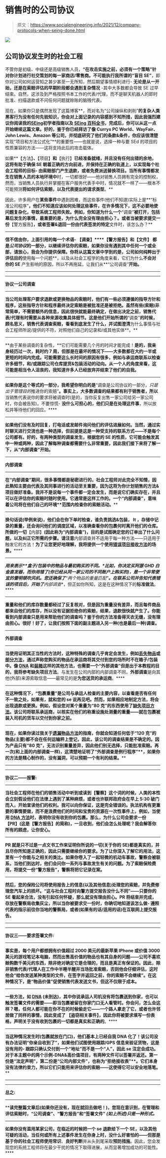 # 销售时的公司协议

> 原文：<https://www.socialengineering.info/2021/12/company-protocols-when-seing-done.html>

[![](img/7e02f93bcc19b49d51e90b86bf607173.png)](https://blogger.googleusercontent.com/img/a/AVvXsEjw9YinmnoR-_eHGm2d2sNR7HyNWD7cV9rJEFfiYoaPuSV8ZUIVf9epLRSkvwX1vZ0OThW38OMgYoYS_lR1zOpDezlTgs-1jRPlhCEnKjVpuapdoL1oevd7jNqkHpZIYpUSzhxCw5YW24cC4NItmRGfNUhV6q5sctPSBjSw6134JSaZmo-Ubco4HNJn=s226)

## **公司协议发生时的社会工程**

不管你是初级、中级还是高级销售人员，**“在攻击实施之前，必须有一个策略”**针对你计划进行社交策划的每一家商店/零售商。不可能执行我所谓的**“盲目 SE”**，即你对公司如何运营知之甚少甚至一无所知，然后期望事情顺利进行- **无论是从一开始，还是在索赔评估的早期阶段都会遇到复杂情况** -其中大多数都会导致 SE 过早结束。自然，这涉及到严格按照书本工作的代表/代理，而不是聊天机器人的即时批准、扫描退款或不问任何问题就赊账的脑残代表。

 

现在，如果你只是偶然发现了这篇博客**，而对名为“公司操纵和剥削”**的复杂人类黑客行为没有任何先验知识，你会对上面记录的内容感到不知所措，因此我强烈建议你阅读我的[SEing](https://www.socialengineers.net/2020/09/beginners-guide-to-seing.html)初学者指南以及 [SEing 百科全书](https://www.socialengineers.net/2020/07/seing-encyclopedia.html)，完成后，你可以从这一点开始继续这篇文章。好的，鉴于你已经拜访了像 Currys PC World、WayFair、John Lewis、Amazon 等公司，并彻底研究了他们的条款&条件，你应该很清楚**实现“项目和方法公式化”**的重要性——也就是说，选择一种与要 SEd 的项目的性质兼容的方法——这将支持此后的攻击载体。

 

如果**【方法】**、**【项目】**和**【执行】**已经准备就绪，并且没有任何出错的余地，这将有助于确保 SE 朝着正确的方向前进，并保持在正确的轨道上，以实现每个社会工程师的目标- **由索赔部门产生退款，或者免费派送替换项目**。当所有事情都发生在销售人员的本地环境中**时，一切都很好——他对销售人员拥有完全的控制权，然而，当销售人员执行并掌握在客户服务代表手中时，情况就不一样了——根本不可能预测**将如何评估索赔，以及代表提出的请求类型**。**

 

因此，许多用户在**某些事件**中遇到困难，而这些事件(他们不知道)实际上是**“标准公司程序”**，他们不知道应该如何处理这些事件，在许多情况下，这不必要地使问题复杂化，导致系统工程师失败。例如，你知道为什么一个**“调查”**被打开，包括幕后发生的事情，最重要的是，**为什么完全没有理由担心？**。或者当被要求提交一份**【警方报告】**，或者签署&退回一份由代表签发的特定**文件时，该怎么办？**

 ****

**信不信由你，上面引用的每一个术语- **【调查】****【警方报告】**和**【文件】** **都是*公司协议*的一部分，以继续评估你的索赔**，如果你没有遇到其中任何一个或全部，请放心，我会为你提供保障。你将从这篇文章中学到的是，公司如何纯粹出于评估目的**使用每一个问题**，以及从社会工程学的角度来看，它们为什么**不会对你的 SE** 产生影响的原因，所以不再拖延，让我们从**“公司调查”**开始。**

 ****

 ****

****协议一公司调查****

 ****

**当公司处理客户要求退款或更换物品的索赔时，**他们有一些必须遵循的指导方针和程序**，这些指导方针和程序最终决定索赔是被批准还是被拒绝。虽然有些(索赔)非常简单，不需要额外的信息，因此很快就能最终确定，**在做出决定之前，销售代表/代理有时需要从各种来源**收集具体细节。这是他们开始所谓的**“调查”**的时候，顾名思义，销售代表调查索赔，看看到底发生了什么，并试图澄清**为什么事情与社会工程师所说/提供的不符，对照他们自己的记录和/或其他实体**。**

 ****

**由于某些调查的复杂性，**它们可能需要几个月的时间才能完成！**是的，我亲身经历过一次，耗时约 7 周，但那是在最坏的情况下——**大多数都在大约一半或更短的时间内完成**。可能需要这么长时间的原因有很多，例如与承运商联系以检查许多细节，和/或跟踪公司仓库提货&包装活动的动向。从一个人的角度来看，这可能是相当令人沮丧的，我知道许多人已经放弃并结束了他们的自我。**

 ****

**如果你是这个等式的一部分，我希望你明白的是**“调查是公司协议的一部分，*只是出于管理目的*推进你的索赔”**。事实上，大多数调查的结果都有利于销售者，所以**当销售代表说你的要求将被调查时(是的，当你反复出售一家公司给另一家公司时，你会被告知)，不要惊慌- **没什么可担心的，他们只是在处理这件事**，所以放松并等待他们的回应。****

 ********

****如果他们没有及时回复，**打电话或发邮件询问他们的评估进展如何**。当然，**通过实时聊天**进行交流也是一种选择，但前提是这是一种受支持的联系方式——不是每个公司都有。好的，有两种类型的调查**发生，根据您的 SE 的性质，它可能会触发其中一种或两种，因此了解每种调查都需要什么非常重要，因此我们接下来将了解一下，从**“内部调查”**开始。******

 ********

****内部调查****

 ********

****在**“内部调查”**期间，很多事情都是秘密进行的，社会工程师对此完全不知情，因此**熟知主要由代表及其同事**进行的活动至关重要，因为这将为你计划销售的方法&项目做好准备。我并不是说每一个事件都一定会发生，而是说它们确实存在，并且可以在评估你的索赔时随时使用。它通常是这样工作的。一个**“内部调查”**，意味着**公司将在他们自己的环境**范围内检查你的索赔活动。****

 ********

****换句话说(举例来说)，他们会在你下单时检查**，**谁负责挑选&包装**， **It** ，**存储中记录的重量**，还会询问他们的调度区域，以准确查看**你的包裹何时离开他们的仓库**。所做的一切**【内部】**(因此称为“内部调查”)，目的是试图确定您的订单出了什么问题，以及纠正它所需的步骤。请注意**内部调查并不适用于每一种方法——只适用于触发它的方法！**为了让您更好地理解，我将提供一个使用[错误项目接收方法](https://www.socialengineers.net/2020/07/wrong-item-received-method.html)的场景。******

 ********

****用来表示**盒子/包装中的物品与最初购买的不同。**比如，你决定买阿瑟 **GHD 白金直发器**，而你用错了*(你已经从同一家公司的不同账户上购买的)*，是一个**非常便宜的雷明顿吹风机**。您还确保了**“两个物品的重量匹配”**。在联系公司并告知代表错误的项目后，开始了**内部调查**，但正如你所知，这是在这种情况下的**标准做法**。****

 ********

****重量和他们的库存数量都经过了反复核对，但是因为**重量没有差异，而且每件商品都来自他们的库存**，所以没有证据拒绝你的索赔，结果，退款很快就产生了。你能看到**内部调查只是用来帮助他们的调查**吗？鉴于你的方法准备得天衣无缝，没有理由担心。很好！好了，让我们按照下面的副主题进入另一种(也是最后一种)调查。****

 ********

****外部调查****

 ********

****当使用证明其正当性的方法时，这种特殊的调查几乎肯定会发生，例如[丢失物品](https://www.socialengineers.net/2020/09/the-missing-item-method-done.html)或[部分方法](https://www.socialengineers.net/2020/09/the-partial-method.html)，通过声称**您购买的物品在承运商将其交付到您的场所时不在箱子/包装**中。像 [DNA](https://www.socialengineers.net/2020/08/the-dna-method.html) 和[装箱](https://www.socialengineers.net/2021/02/the-boxing-method.html)这样的其他方法，也需要一个**“外部调查”**但是出于本教程的目的，我将参考**缺失项目方法**。与发生在公司内部的内部调查不同，**外部调查**是向其他(外部)来源索取信息——最常见的是**为您送货的承运商**。****

 ********

****在这种情况下，**“包裹重量”**是公司与承运人检查的主要内容，以查看是否有任何不一致之处，如果有，就和您的 se 说再见吧。然而，**如果相应地制定方法，将会出现退款或更换**。例如，假设您对某个重量为**“80 克”**的东西使用了[缺失项目方法](https://www.socialengineers.net/2020/09/the-missing-item-method-done.html)。该公司将**联系承运商，以核实在他们的称重设施**处测量的重量——就在包裹被装入司机的货车以交付到你家之前。****

 ********

****现在，如果你读过我关于[遗漏物品方法](https://www.socialengineers.net/2020/09/the-missing-item-method-done.html)的指南，你就会知道**任何低于“120 克”的物品(主要)都不会在任何运输秤**上登记，因此，该公司的调查结果是不确定的。**因为产品只有“80 克”，无法识别重量差异**，因此他们别无选择，只能批准索赔。再一次(和上面的内部调查一样)，这清楚地证明了**“外部调查是例行程序”**，如果你的方法是精心制作的，没有漏洞，可以预期一个有利的结果。****

 ********

 ********

******协议二——报警:******

 ********

****当社会工程师在他们的销售活动中听到或读到**【警察】**这个词的时候，**人类的本性会立刻假设他们在法律上遇到了某种麻烦，**或者也许联邦政府会在早上 5:30 破门而入，开始宣读他们的权利。我可以向你保证，这是完全错误的。执法机构有更重要的事情要做，而不是浪费他们的时间和宝贵的资源在一次性事件上，例如，当使用 [DNA 方法](https://www.socialengineers.net/2020/08/the-dna-method.html)时，表明你没有收到你的包裹。那么，为什么公司会要求一份**【PR】**(这是**【警方报告】**的简称)，一旦收到，他们会怎么处理呢？我会解答你所有的顾虑，让你安心。****

 ********

****PR 就是**只不过是一点文书工作**来证明你所说的一切(关于你的 SE)都是真实的，并且尽你所知是正确的，因此**只需要继续你的要求**。为了让你深入了解它的用法，这里有一个你能与之相关的类比。如果你卷入了一起轻微的机动车事故，警察会被联系，当他们到达时，他们会问你一系列与事故发生有关的问题。为了索赔保险费用，将提交一份“警方报告”，警察将把它记录在案。****

 ********

****然后，您的保险公司将使用报告上的信息(以及其他信息)处理您的索赔，并免费修理您汽车上的损坏。**“这与社会工程时向警方提交报告没什么不同”**——只要你的 SE 看起来合法，没有引起任何怀疑，那么就没有理由担心。**PR 将结束并完成，** **存放在警察局收集灰尘**，所以当你被要求交一份时，你确切地知道该怎么做- **遵照代表的指示**前往你当地的警察局，或者(如果有的话/适用的话)在互联网上提交报告。****

 ********

 ********

******协议三——要求签署文件:******

 ********

****事实是，每个用户都想拥有价值超过 2000 美元的最新苹果 IPhone 或价值 3000 美元的游戏笔记本电脑，然而出售高价值的物品也有其自身的问题——公司不喜欢赊购数千美元的东西，除非绝对确定它是合理的，而且是真正有保证的。因此，除非销售代表/代理人在工作中半睡半醒并当场批准索赔，否则他会仔细评估，这时他会**“给你发送某种类型的文件，在签字并返回之前，你的索赔不会继续”**。在这种情况下，是**“物品价值”**促使销售代表发送文书，但这不仅限于成本。****

 ********

****一些方法，如 [DNA](https://www.socialengineers.net/2020/08/the-dna-method.html) (未到达)，其中**你说承运人司机没有将包裹送到你家**，也可以触发签署文件的需要——即当**包裹被留在你家门口无人看管时**。你会问，怎么会这样？嗯，任何人都可能在你不在的时候偷走它——一个路人拿走了它，或者也许邻居做了同样的事情，因此**变成了** **【盗窃相关事件】**，因此你将被要求填写一份表格**，声明关于没有收到包裹的一切都是真实和正确的**。****

 ********

****当这种情况发生时(包裹就放在门口)，他们基本上已经自我 DNA 化了！该公司没有办法证明**“你亲自收到了”**，如果他们试图使用跟踪/GPS 信息来验证货物，这是没有用的- **跟踪只确认交付到一个“地址”而不是一个“人”**，因此 se 注定会成功。对于本主题中的两个示例-**DNA&高价值项目**，有两种文件可以签署并返还。第一份是**“法定声明”**，第二份是**“公司内部文件”**，也称为**“拒绝接收表”**。它们本身没有法律约束力，所以它们只能用来评估你的索赔——这使得它可以安全地落笔。****

 ********

 ********

******总之:******

 ********

****读完整篇文章后(如果你还没有，现在就回去做吧！)，您现在意识到，在管理和评估索赔时，**“公司调查”**、**“警方报告”**和**“签署文件”** *(如上所述)*只是一种形式。****

********

******如果你没有滥用某家公司，在临近的时候把一个 se 退款给下一个 SE，以及其他可疑的活动**，当任何或所有上述事件发生在你身上时，没什么好害怕的——但那是基于你的社会工程师使用**常识**、**良好判断**并从头到尾采取**预防措施**。因此，您会发现您的系统工程师将在最少干扰的情况下取得进展，从而显著增加成功的可能性。****